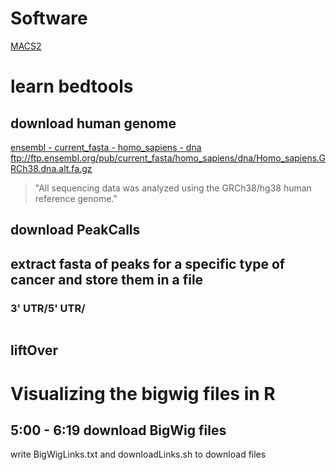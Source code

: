# Software
[MACS2](https://www.ncbi.nlm.nih.gov/pmc/articles/PMC3868217/)

# learn bedtools
## download human genome 
[ensembl - current_fasta - homo_sapiens - dna](ftp://ftp.ensembl.org/pub/current_fasta/homo_sapiens/dna/)
ftp://ftp.ensembl.org/pub/current_fasta/homo_sapiens/dna/Homo_sapiens.GRCh38.dna.alt.fa.gz
> "All sequencing data was analyzed using the GRCh38/hg38 human reference genome."
## download PeakCalls
## extract fasta of peaks for a specific type of cancer and store them in a file
### 3' UTR/5' UTR/
```
```
## liftOver

# Visualizing the bigwig files in R
## 5:00 - 6:19 download BigWig files
write BigWigLinks.txt and downloadLinks.sh to download files

<!--stackedit_data:
eyJoaXN0b3J5IjpbMTgyMTU2ODgzNywtMTcyNTI3ODE4LC01ND
I5NDUxOTgsLTE1NTQ2NTg2MDksODQyMTA0MTY4LC03MTkwOTgy
MTIsNzI4Nzc4MTM4LC0yMDQxNjQyMTI3LC0xOTYwNDQwNTc1LD
U3MTIzMTgzMl19
-->